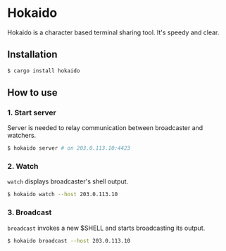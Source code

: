 # Hokaido

Hokaido is a character based terminal sharing tool. It's speedy and clear.

## Installation

``` sh
$ cargo install hokaido
```

## How to use

### 1. Start server

Server is needed to relay communication between broadcaster and watchers.

``` sh
$ hokaido server # on 203.0.113.10:4423
```

### 2. Watch

`watch` displays broadcaster's shell output.

``` sh
$ hokaido watch --host 203.0.113.10
```

### 3. Broadcast

`broadcast` invokes a new $SHELL and starts broadcasting its output.

``` sh
$ hokaido broadcast --host 203.0.113.10
```
